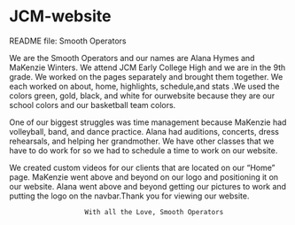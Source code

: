 # JCM-website
   README file: Smooth Operators



We are the Smooth Operators and our names are Alana Hymes and MaKenzie Winters. We attend JCM Early College High and we are in the 9th grade. We worked on the pages separately and brought them together. We each worked on about, home, highlights, schedule,and stats .We used the colors green, gold, black, and white for ourwebsite  because they are our school colors and our basketball team colors.

 One of our biggest struggles was time management because MaKenzie had volleyball, band, and dance practice. Alana had auditions, concerts, dress rehearsals, and helping her grandmother. We have other classes that we have to do work for so we had to schedule a time to work on our website.

 We created custom videos for our clients that are located  on our “Home” page. MaKenzie went above and beyond on our logo and positioning it on our website. Alana went above and beyond getting our pictures to work and putting the logo on the navbar.Thank you for viewing our website.


                       With all the Love, Smooth Operators
